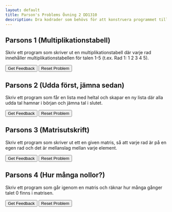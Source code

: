 ```yaml
---
layout: default
title: Parson's Problems Övning 2 DD1310
description: Dra kodrader som behövs för att konstruera programmet till den gula rutan. Tänk på att ordningen och indenteringen på kodraderna spelar roll. Du kan sedan klicka på "Get feedback" för att få reda på vilka rader som är rätt. Välj "reset" för att börja om.
---
```



## Parsons 1 (Multiplikationstabell)

Skriv ett program som skriver ut en multiplikationstabell där varje rad innehåller multiplikationstabellen för talen 1-5 (t.ex. Rad 1: 1 2 3 4 5).
<div id="1-sortableTrash" class="sortable-code"></div> 
<div id="1-sortable" class="sortable-code"></div> 
<div style="clear:both;"></div> 
<p> 
    <input id="1-feedbackLink" value="Get Feedback" type="button" /> 
    <input id="1-newInstanceLink" value="Reset Problem" type="button" /> 
</p> 
<script type="text/javascript"> 
(function(){
  var initial = "for i in range(1,6):\n" +
    "    print(&quot;Rad&quot; + str(i) + &quot;:&quot;, end=&quot; &quot;)\n" +
    "    for j in range(1,6):\n" +
    "        print(i*j, end =&quot; &quot;)\n" +
    "    print()\n" +
    "for j in range(1,5): #distractor\n" +
    "for i in range(1,5): #distractor";
  var parsonsPuzzle = new ParsonsWidget({
    "sortableId": "1-sortable",
    "max_wrong_lines": 10,
    "grader": ParsonsWidget._graders.LineBasedGrader,
    "exec_limit": 2500,
    "can_indent": true,
    "x_indent": 50,
    "lang": "en",
    "show_feedback": true,
    "trashId": "1-sortableTrash"
  });
  parsonsPuzzle.init(initial);
  parsonsPuzzle.shuffleLines();
  $("#1-newInstanceLink").click(function(event){ 
      event.preventDefault(); 
      parsonsPuzzle.shuffleLines(); 
  }); 
  $("#1-feedbackLink").click(function(event){ 
      event.preventDefault(); 
      parsonsPuzzle.getFeedback(); 
  }); 
})(); 
</script>

## Parsons 2 (Udda först, jämna sedan)

Skriv ett program som får en lista med heltal och skapar en ny lista där alla udda tal hamnar i början och jämna tal i slutet.

<div id="2-sortableTrash" class="sortable-code"></div> 
<div id="2-sortable" class="sortable-code"></div> 
<div style="clear:both;"></div> 
<p> 
    <input id="2-feedbackLink" value="Get Feedback" type="button" /> 
    <input id="2-newInstanceLink" value="Reset Problem" type="button" /> 
</p> 
<script type="text/javascript"> 
(function(){
  var initial = "lista = [1, 4, 2, 5, 13, 12, 7, 23]\n" +
    "ny_lista = []\n" +
    "for i in lista:\n" +
    "    if i%2 == 1:\n" +
    "        ny_lista.append(i)\n" +
    "for j in lista:\n" +
    "    if j%2 == 0:\n" +
    "        ny_lista.append(j)\n" +
    "print(ny_lista)";
  var parsonsPuzzle = new ParsonsWidget({
    "sortableId": "2-sortable",
    "max_wrong_lines": 10,
    "grader": ParsonsWidget._graders.LineBasedGrader,
    "exec_limit": 2500,
    "can_indent": true,
    "x_indent": 50,
    "lang": "en",
    "show_feedback": true,
    "trashId": "2-sortableTrash"
  });
  parsonsPuzzle.init(initial);
  parsonsPuzzle.shuffleLines();
  $("#2-newInstanceLink").click(function(event){ 
      event.preventDefault(); 
      parsonsPuzzle.shuffleLines(); 
  }); 
  $("#2-feedbackLink").click(function(event){ 
      event.preventDefault(); 
      parsonsPuzzle.getFeedback(); 
  }); 
})(); 
</script>

## Parsons 3 (Matrisutskrift)

Skriv ett program som skriver ut ett en given matris, så att varje rad är på en egen rad och det är mellanslag mellan varje element.

<div id="3-sortableTrash" class="sortable-code"></div> 
<div id="3-sortable" class="sortable-code"></div> 
<div style="clear:both;"></div> 
<p> 
    <input id="3-feedbackLink" value="Get Feedback" type="button" /> 
    <input id="3-newInstanceLink" value="Reset Problem" type="button" /> 
</p> 
<script type="text/javascript"> 
(function(){
  var initial = "matris = [[0,1,1],[1,0,0],[0,0,0]]\n" +
    "for rad in matris:\n" +
    "    for element in rad:\n" +
    "        print(element, end=&quot; &quot;)\n" +
    "    print()\n" +
    "print(rad, end= &quot; &quot;)  #distractor";
  var parsonsPuzzle = new ParsonsWidget({
    "sortableId": "3-sortable",
    "max_wrong_lines": 10,
    "grader": ParsonsWidget._graders.LineBasedGrader,
    "exec_limit": 2500,
    "can_indent": true,
    "x_indent": 50,
    "lang": "en",
    "show_feedback": true,
    "trashId": "3-sortableTrash"
  });
  parsonsPuzzle.init(initial);
  parsonsPuzzle.shuffleLines();
  $("#3-newInstanceLink").click(function(event){ 
      event.preventDefault(); 
      parsonsPuzzle.shuffleLines(); 
  }); 
  $("#3-feedbackLink").click(function(event){ 
      event.preventDefault(); 
      parsonsPuzzle.getFeedback(); 
  }); 
})(); 
</script>


## Parsons 4 (Hur många nollor?)

Skriv ett program som går igenom en matris och räknar hur många gånger talet 0 finns i matrisen.

<div id="4-sortableTrash" class="sortable-code"></div> 
<div id="4-sortable" class="sortable-code"></div> 
<div style="clear:both;"></div> 
<p> 
    <input id="4-feedbackLink" value="Get Feedback" type="button" /> 
    <input id="4-newInstanceLink" value="Reset Problem" type="button" /> 
</p> 
<script type="text/javascript"> 
(function(){
  var initial = "matrix = [[0,1,1],[1,0,0],[0,0,0]]\n" +
    "counter = 0\n" +
    "for row in matrix:\n" +
    "    for element in row:\n" +
    "        if element == 0:\n" +
    "            counter +=1\n" +
    "print(&quot;Det fanns&quot;, counter, &quot;nollor i matrisen.&quot;)\n" +
    "for element in matrix: #distractor";
  var parsonsPuzzle = new ParsonsWidget({
    "sortableId": "4-sortable",
    "max_wrong_lines": 10,
    "grader": ParsonsWidget._graders.LineBasedGrader,
    "exec_limit": 2500,
    "can_indent": true,
    "x_indent": 50,
    "lang": "en",
    "show_feedback": true,
    "trashId": "4-sortableTrash"
  });
  parsonsPuzzle.init(initial);
  parsonsPuzzle.shuffleLines();
  $("#4-newInstanceLink").click(function(event){ 
      event.preventDefault(); 
      parsonsPuzzle.shuffleLines(); 
  }); 
  $("#4-feedbackLink").click(function(event){ 
      event.preventDefault(); 
      parsonsPuzzle.getFeedback(); 
  }); 
})(); 
</script>
